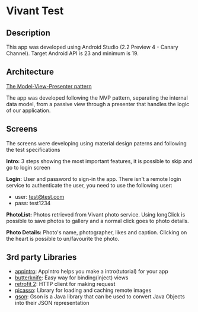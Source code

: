 # Vivant Test


## Description

This app was developed using Android Studio (2.2 Preview 4 - Canary Channel).
Target Android API is 23 and minimum is 19.

## Architecture

[The Model-View-Presenter pattern](https://codelabs.developers.google.com/codelabs/android-testing/#3)

The app was developed following the MVP pattern, separating the internal data model, from a passive view through a presenter that handles the logic of our application.

## Screens

The screens were developing using material design paterns and following the test specifications

**Intro:** 3 steps showing the most important features, it is possible to skip and go to login screen

**Login:** User and password to sign-in the app. There isn't a remote login service to authenticate the user, you need to use the following user:

- user: test@test.com
- pass: test1234

**PhotoList:** Photos retrieved from Vivant photo service. Using longClick is possible to save photos to gallery and a normal click goes to photo details.

**Photo Details:** Photo's name, photographer, likes and caption. Clicking on the heart is possible to un/favourite the photo.


## 3rd party Libraries

- [appintro](https://github.com/PaoloRotolo/AppIntro): AppIntro helps you make a intro(tutorial) for your app
- [butterknife](http://jakewharton.github.io/butterknife/): Easy way for binding(inject) views
- [retrofit 2](http://square.github.io/retrofit/): HTTP client for making request
- [picasso](http://square.github.io/picasso/): Library for loading and caching remote images
- [gson](https://github.com/google/gson): Gson is a Java library that can be used to convert Java Objects into their JSON representation